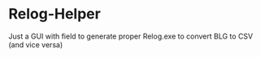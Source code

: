 # Relog-Helper
Just a GUI with field to generate proper Relog.exe to convert BLG to CSV (and vice versa)
